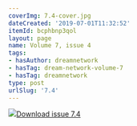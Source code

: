 ```yaml
---
coverImg: 7.4-cover.jpg
dateCreated: '2019-07-01T11:32:52'
itemId: bcphbnp3qol
layout: page
name: Volume 7, issue 4
tags:
- hasAuthor: dreamnetwork
- hasTag: dream-network-volume-7
- hasTag: dreamnetwork
type: post
urlSlug: '7.4'
---
```

<img class="card-journal-img" src="../images/7.4-rect.jpg"/><a href="../files/pdfs/Volume_7/7.4-Dream-Network-Bulletin_Volume-7-Number-4.pdf" download="">Download issue 7.4</a>